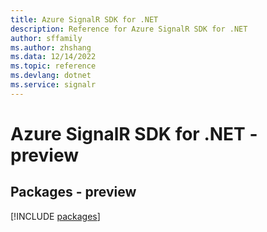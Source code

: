 ```yaml
---
title: Azure SignalR SDK for .NET
description: Reference for Azure SignalR SDK for .NET
author: sffamily
ms.author: zhshang
ms.data: 12/14/2022
ms.topic: reference
ms.devlang: dotnet
ms.service: signalr
---
```

# Azure SignalR SDK for .NET - preview
## Packages - preview
[!INCLUDE [packages](signalr-index.md)]